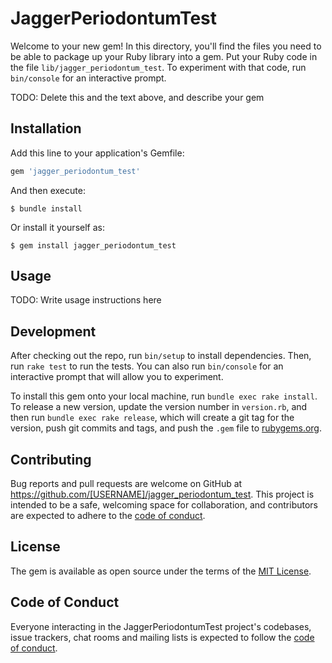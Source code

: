 # JaggerPeriodontumTest

Welcome to your new gem! In this directory, you'll find the files you need to be able to package up your Ruby library into a gem. Put your Ruby code in the file `lib/jagger_periodontum_test`. To experiment with that code, run `bin/console` for an interactive prompt.

TODO: Delete this and the text above, and describe your gem

## Installation

Add this line to your application's Gemfile:

```ruby
gem 'jagger_periodontum_test'
```

And then execute:

    $ bundle install

Or install it yourself as:

    $ gem install jagger_periodontum_test

## Usage

TODO: Write usage instructions here

## Development

After checking out the repo, run `bin/setup` to install dependencies. Then, run `rake test` to run the tests. You can also run `bin/console` for an interactive prompt that will allow you to experiment.

To install this gem onto your local machine, run `bundle exec rake install`. To release a new version, update the version number in `version.rb`, and then run `bundle exec rake release`, which will create a git tag for the version, push git commits and tags, and push the `.gem` file to [rubygems.org](https://rubygems.org).

## Contributing

Bug reports and pull requests are welcome on GitHub at https://github.com/[USERNAME]/jagger_periodontum_test. This project is intended to be a safe, welcoming space for collaboration, and contributors are expected to adhere to the [code of conduct](https://github.com/[USERNAME]/jagger_periodontum_test/blob/master/CODE_OF_CONDUCT.md).


## License

The gem is available as open source under the terms of the [MIT License](https://opensource.org/licenses/MIT).

## Code of Conduct

Everyone interacting in the JaggerPeriodontumTest project's codebases, issue trackers, chat rooms and mailing lists is expected to follow the [code of conduct](https://github.com/[USERNAME]/jagger_periodontum_test/blob/master/CODE_OF_CONDUCT.md).
